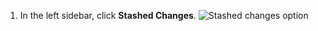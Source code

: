 1. In the left sidebar, click **Stashed Changes**.
   ![Stashed changes option](/assets/images/help/desktop/stashed-changes.png)
